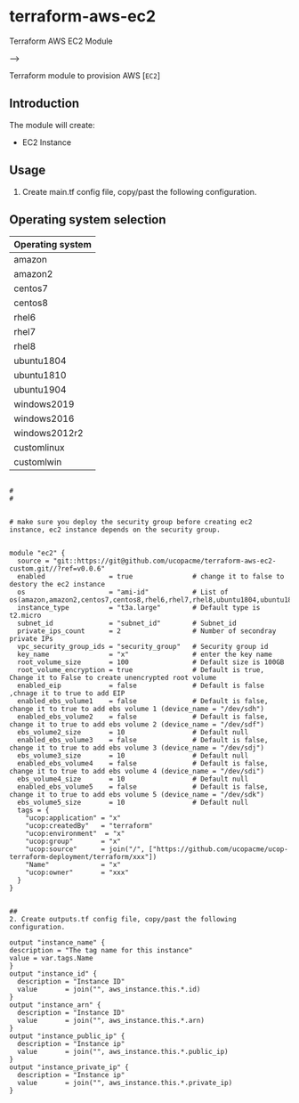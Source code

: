 # terraform-aws-ec2
Terraform AWS EC2 Module


-->

Terraform module to provision AWS [`EC2`]



## Introduction

The module will create:

* EC2 Instance


## Usage
1. Create main.tf config file, copy/past the following configuration.

## Operating system selection

|Operating system|
|----------------|
| amazon         |
| amazon2        |
| centos7        | 
| centos8        |
| rhel6          |
| rhel7          |
| rhel8          |
| ubuntu1804     |
| ubuntu1810     |
| ubuntu1904     |
| windows2019    |
| windows2016    |
| windows2012r2  |
| customlinux    |
| customlwin    |


```hcl

#
# 


# make sure you deploy the security group before creating ec2 instance, ec2 instance depends on the security group.


module "ec2" {
  source = "git::https://git@github.com/ucopacme/terraform-aws-ec2-custom.git//?ref=v0.0.6"
  enabled                = true               # change it to false to destory the ec2 instance
  os                     = "ami-id"           # List of os(amazon,amazon2,centos7,centos8,rhel6,rhel7,rhel8,ubuntu1804,ubuntu1810,ubuntu1904,windows2019,windows2016,windows2012r2,customwin,customlinux)
  instance_type          = "t3a.large"        # Default type is t2.micro
  subnet_id              = "subnet_id"        # Subnet_id
  private_ips_count      = 2                  # Number of secondray private IPs
  vpc_security_group_ids = "security_group"   # Security group id
  key_name               = "x"                # enter the key name
  root_volume_size       = 100                # Default size is 100GB
  root_volume_encryption = true               # Default is true, Change it to False to create unencrypted root volume
  enabled_eip            = false              # Default is false ,chnage it to true to add EIP
  enabled_ebs_volume1    = false              # Default is false, change it to true to add ebs volume 1 (device_name = "/dev/sdh")
  enabled_ebs_volume2    = false              # Default is false, change it to true to add ebs volume 2 (device_name = "/dev/sdf")
  ebs_volume2_size       = 10                 # Default null
  enabled_ebs_volume3    = false              # Default is false, change it to true to add ebs volume 3 (device_name = "/dev/sdj")
  ebs_volume3_size       = 10                 # Default null
  enabled_ebs_volume4    = false              # Default is false, change it to true to add ebs volume 4 (device_name = "/dev/sdi")
  ebs_volume4_size       = 10                 # Default null
  enabled_ebs_volume5    = false              # Default is false, change it to true to add ebs volume 5 (device_name = "/dev/sdk")
  ebs_volume5_size       = 10                 # Default null
  tags = {
    "ucop:application" = "x"
    "ucop:createdBy"   = "terraform"
    "ucop:environment"  = "x"
    "ucop:group"       = "x"
    "ucop:source"      = join("/", ["https://github.com/ucopacme/ucop-terraform-deployment/terraform/xxx"])
    "Name"             = "x"
    "ucop:owner"       = "xxx"
  }
}


##
2. Create outputs.tf config file, copy/past the following configuration.

output "instance_name" {
description = "The tag name for this instance"
value = var.tags.Name
}
output "instance_id" {
  description = "Instance ID"
  value       = join("", aws_instance.this.*.id)
}
output "instance_arn" {
  description = "Instance ID"
  value       = join("", aws_instance.this.*.arn)
}
output "instance_public_ip" {
  description = "Instance ip"
  value       = join("", aws_instance.this.*.public_ip)
}
output "instance_private_ip" {
  description = "Instance ip"
  value       = join("", aws_instance.this.*.private_ip)
}

